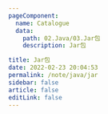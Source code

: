 ```yaml
---
pageComponent: 
  name: Catalogue 
  data: 
    path: 02.Java/03.Jar包
    description: Jar包

title: Jar包
date: 2022-02-23 20:04:53 
permalink: /note/java/jar
sidebar: false 
article: false 
editLink: false 
---
```


